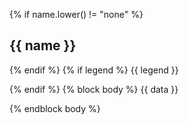 {% if name.lower() != "none" %}
## <i class="fa fa-chevron-right"></i> {{ name }}
{% endif %}
{% if legend %}
{{ legend }}

{% endif %}
{% block body %}
{{ data }}

{% endblock body %}

